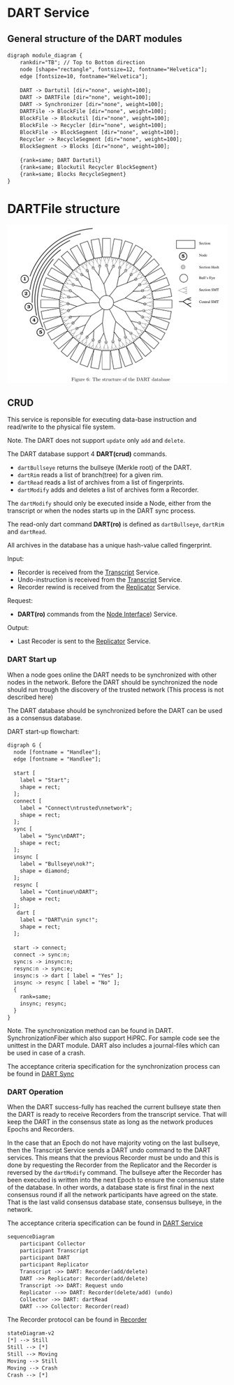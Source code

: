 # DART Service
## General structure of the DART modules

```graphviz
digraph module_diagram {
    rankdir="TB"; // Top to Bottom direction
    node [shape="rectangle", fontsize=12, fontname="Helvetica"];
    edge [fontsize=10, fontname="Helvetica"];

    DART -> Dartutil [dir="none", weight=100];
    DART -> DARTFile [dir="none", weight=100];
    DART -> Synchronizer [dir="none", weight=100];
    DARTFile -> BlockFile [dir="none", weight=100];
    BlockFile -> Blockutil [dir="none", weight=100];
    BlockFile -> Recycler [dir="none", weight=100];
    BlockFile -> BlockSegment [dir="none", weight=100];
    Recycler -> RecycleSegment [dir="none", weight=100];
    BlockSegment -> Blocks [dir="none", weight=100];

    {rank=same; DART Dartutil}
    {rank=same; Blockutil Recycler BlockSegment}
    {rank=same; Blocks RecycleSegment}
}
```

# DARTFile structure
![Alt text](../figs/dartstructure.png?raw=true)


## CRUD

This service is reponsible for executing data-base instruction and read/write to the physical file system.

Note.
The DART does not support `update` only `add` and `delete`. 

The DART database support 4 **DART(crud)** commands.
  - `dartBullseye` returns the bullseye (Merkle root) of the DART.
  - `dartRim` reads a list of branch(tree) for a given rim.
  - `dartRead` reads a list of archives from a list of fingerprints.
  - `dartModify` adds and deletes a list of archives form a Recorder.

The `dartModify` should only be executed inside a Node, either from the transcript or when the nodes starts up in the DART sync process.

The read-only dart command **DART(ro)** is defined as `dartBullseye`, `dartRim` and `dartRead`.

All archives in the database has a unique hash-value called fingerprint.

Input:
  - Recorder is received from the [Transcript](/documents/architecture/Transcript.md) Service.
  - Undo-instruction is received from the [Transcript](/documents/architecture/Transcript.md) Service.
  - Recorder rewind is received from the [Replicator](/documents/architecture/Replicator.md) Service.

Request:
  - **DART(ro)** commands from the [Node Interface](/documents/architecture/NodeInterface.md)) Service.

Output:
  - Last Recoder is sent to the [Replicator](/documents/architecture/Replicator.md) Service. 


### DART Start up
When a node goes online the DART needs to be synchronized with other nodes in the network.
Before the DART should be synchronized the node should run trough the discovery of the trusted network (This process is not described here)

The DART database should be synchronized before the DART can be used as a consensus database.

DART start-up flowchart:

```graphviz
digraph G {
  node [fontname = "Handlee"];
  edge [fontname = "Handlee"];

  start [
    label = "Start";
    shape = rect;
  ];
  connect [
    label = "Connect\ntrusted\nnetwork";
    shape = rect;
  ];
  sync [
    label = "Sync\nDART";
    shape = rect;
  ];
  insync [
    label = "Bullseye\nok?";
    shape = diamond;
  ];
  resync [
    label = "Continue\nDART";
    shape = rect;
  ];
   dart [
    label = "DART\nin sync!";
    shape = rect;
  ];

  start -> connect;
  connect -> sync:n;
  sync:s -> insync:n;
  resync:n -> sync:e;
  insync:s -> dart [ label = "Yes" ];
  insync -> resync [ label = "No" ];
  {
    rank=same;
    insync; resync; 
  }
}
```
Note. The synchronization method can be found in DART. SynchronizationFiber which also support HiPRC. 
For sample code see the unittest in the DART module.
DART also includes a journal-files which can be used in case of a crash.

The acceptance criteria specification for the synchronization  process can be found in [DART Sync](
/bdd/tagion/testbench/services/DART_Sync.md)


### DART Operation

When the DART success-fully has reached the current bullseye state then the DART is ready to receive Recorders from the transcript service. That will keep the DART in the consensus state as long as the network produces Epochs and Recorders.

In the case that an Epoch do not have majority voting on the last bullseye, then the Transcript Service sends a DART undo command to the DART services. This means that the previous Recorder must be undo and this is done by requesting the Recorder from the Replicator and the Recorder is reversed by the `dartModify` command. 
The bullseye after the Recorder has been executed is written into the next Epoch to ensure the consensus state of the database. In other words, a database state is first final in the next consensus round if all the network participants have agreed on the state. That is the last valid consensus database state, consensus bullseye, in the network.


The acceptance criteria specification can be found in [DART Service](
/bdd/tagion/testbench/services/DART_Service.md)


```mermaid
sequenceDiagram
    participant Collector
    participant Transcript
    participant DART 
    participant Replicator
    Transcript ->> DART: Recorder(add/delete)
    DART ->> Replicator: Recorder(add/delete)
    Transcript ->> DART: Request undo
    Replicator -->> DART: Recorder(delete/add) (undo)
    Collector ->> DART: dartRead
    DART -->> Collector: Recorder(read)
```

The Recorder protocol can be found in [Recorder](documents/protocols/dart/Recorder.md)
```mermaid
stateDiagram-v2
[*] --> Still
Still --> [*]
Still --> Moving
Moving --> Still
Moving --> Crash
Crash --> [*]
```

